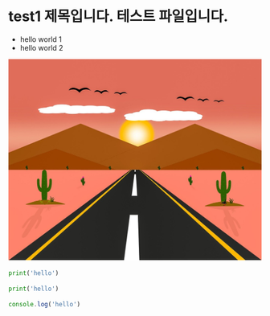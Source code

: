 # test1 제목입니다. 테스트 파일입니다.

* hello world 1
* hello world 2

![석양 이미지](img/a.jpg)

```python
print('hello')
```

```py
print('hello')
```

```javascript
console.log('hello')
```